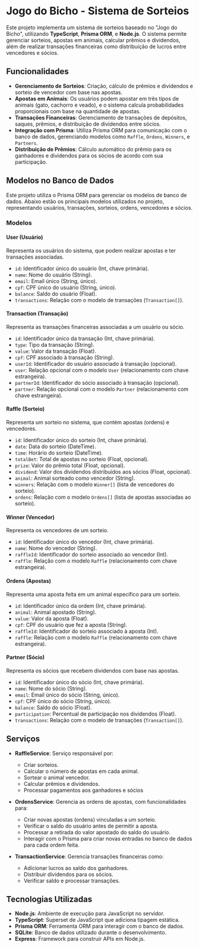 # Jogo do Bicho - Sistema de Sorteios

Este projeto implementa um sistema de sorteios baseado no "Jogo do Bicho", utilizando **TypeScript**, **Prisma ORM**, e **Node.js**. O sistema permite gerenciar sorteios, apostas em animais, calcular prêmios e dividendos, além de realizar transações financeiras como distribuição de lucros entre vencedores e sócios.

## Funcionalidades

- **Gerenciamento de Sorteios**: Criação, cálculo de prêmios e dividendos e sorteio de vencedor com base nas apostas.
- **Apostas em Animais**: Os usuários podem apostar em três tipos de animais (gato, cachorro e veado), e o sistema calcula probabilidades proporcionais com base na quantidade de apostas.
- **Transações Financeiras**: Gerenciamento de transações de depósitos, saques, prêmios, e distribuição de dividendos entre sócios.
- **Integração com Prisma**: Utiliza Prisma ORM para comunicação com o banco de dados, gerenciando modelos como `Raffle`, `Ordens`, `Winners`, e `Partners`.
- **Distribuição de Prêmios**: Cálculo automático do prêmio para os ganhadores e dividendos para os sócios de acordo com sua participação.

## Modelos no Banco de Dados

Este projeto utiliza o Prisma ORM para gerenciar os modelos de banco de dados. Abaixo estão os principais modelos utilizados no projeto, representando usuários, transações, sorteios, ordens, vencedores e sócios.

### Modelos

#### **User** (Usuário)
Representa os usuários do sistema, que podem realizar apostas e ter transações associadas.

- `id`: Identificador único do usuário (Int, chave primária).
- `name`: Nome do usuário (String).
- `email`: Email único (String, único).
- `cpf`: CPF único do usuário (String, único).
- `balance`: Saldo do usuário (Float).
- `transactions`: Relação com o modelo de transações (`Transaction[]`).

#### **Transaction** (Transação)
Representa as transações financeiras associadas a um usuário ou sócio.

- `id`: Identificador único da transação (Int, chave primária).
- `type`: Tipo da transação (String).
- `value`: Valor da transação (Float).
- `cpf`: CPF associado à transação (String).
- `userId`: Identificador do usuário associado à transação (opcional).
- `user`: Relação opcional com o modelo `User` (relacionamento com chave estrangeira).
- `partnerId`: Identificador do sócio associado à transação (opcional).
- `partner`: Relação opcional com o modelo `Partner` (relacionamento com chave estrangeira).

#### **Raffle** (Sorteio)
Representa um sorteio no sistema, que contém apostas (ordens) e vencedores.

- `id`: Identificador único do sorteio (Int, chave primária).
- `date`: Data do sorteio (DateTime).
- `time`: Horário do sorteio (DateTime).
- `totalBet`: Total de apostas no sorteio (Float, opcional).
- `prize`: Valor do prêmio total (Float, opcional).
- `dividend`: Valor dos dividendos distribuídos aos sócios (Float, opcional).
- `animal`: Animal sorteado como vencedor (String).
- `winners`: Relação com o modelo `Winner[]` (lista de vencedores do sorteio).
- `ordens`: Relação com o modelo `Ordens[]` (lista de apostas associadas ao sorteio).

#### **Winner** (Vencedor)
Representa os vencedores de um sorteio.

- `id`: Identificador único do vencedor (Int, chave primária).
- `name`: Nome do vencedor (String).
- `raffleId`: Identificador do sorteio associado ao vencedor (Int).
- `raffle`: Relação com o modelo `Raffle` (relacionamento com chave estrangeira).

#### **Ordens** (Apostas)
Representa uma aposta feita em um animal específico para um sorteio.

- `id`: Identificador único da ordem (Int, chave primária).
- `animal`: Animal apostado (String).
- `value`: Valor da aposta (Float).
- `cpf`: CPF do usuário que fez a aposta (String).
- `raffleId`: Identificador do sorteio associado à aposta (Int).
- `raffle`: Relação com o modelo `Raffle` (relacionamento com chave estrangeira).

#### **Partner** (Sócio)
Representa os sócios que recebem dividendos com base nas apostas.

- `id`: Identificador único do sócio (Int, chave primária).
- `name`: Nome do sócio (String).
- `email`: Email único do sócio (String, único).
- `cpf`: CPF único do sócio (String, único).
- `balance`: Saldo do sócio (Float).
- `participation`: Percentual de participação nos dividendos (Float).
- `transactions`: Relação com o modelo de transações (`Transaction[]`).


## Serviços

- **RaffleService**: Serviço responsável por:
  - Criar sorteios.
  - Calcular o número de apostas em cada animal.
  - Sortear o animal vencedor.
  - Calcular prêmios e dividendos.
  - Processar pagamentos aos ganhadores e sócios

- **OrdensService**: Gerencia as ordens de apostas, com funcionalidades para:
  - Criar novas apostas (ordens) vinculadas a um sorteio.
  - Verificar o saldo do usuário antes de permitir a aposta.
  - Processar a retirada do valor apostado do saldo do usuário.
  - Interagir com o Prisma para criar novas entradas no banco de dados para cada ordem feita.
  
- **TransactionService**: Gerencia transações financeiras como:
  - Adicionar lucros ao saldo dos ganhadores.
  - Distribuir dividendos para os sócios.
  - Verificar saldo e processar transações.

## Tecnologias Utilizadas

- **Node.js**: Ambiente de execução para JavaScript no servidor.
- **TypeScript**: Superset de JavaScript que adiciona tipagem estática.
- **Prisma ORM**: Ferramenta ORM para interagir com o banco de dados.
- **SQLite**: Banco de dados utilizado durante o desenvolvimento.
- **Express**: Framework para construir APIs em Node.js.
